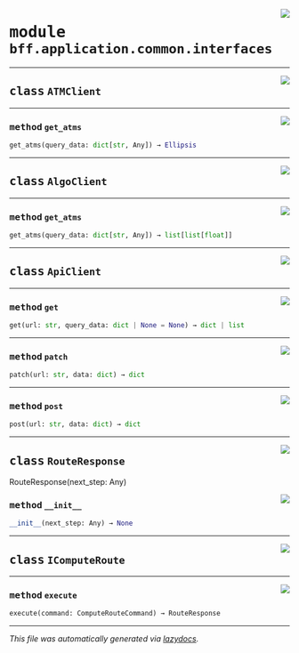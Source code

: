 <!-- markdownlint-disable -->

<a href="https://github.com/Sergoot/encashment-service/blob/master/bff/bff/application/common/interfaces.py#L0"><img align="right" style="float:right;" src="https://img.shields.io/badge/-source-cccccc?style=flat-square"></a>

# <kbd>module</kbd> `bff.application.common.interfaces`






---

<a href="https://github.com/Sergoot/encashment-service/blob/master/bff/bff/application/common/interfaces.py#L8"><img align="right" style="float:right;" src="https://img.shields.io/badge/-source-cccccc?style=flat-square"></a>

## <kbd>class</kbd> `ATMClient`







---

<a href="https://github.com/Sergoot/encashment-service/blob/master/bff/bff/application/common/interfaces.py#L9"><img align="right" style="float:right;" src="https://img.shields.io/badge/-source-cccccc?style=flat-square"></a>

### <kbd>method</kbd> `get_atms`

```python
get_atms(query_data: dict[str, Any]) → Ellipsis
```






---

<a href="https://github.com/Sergoot/encashment-service/blob/master/bff/bff/application/common/interfaces.py#L16"><img align="right" style="float:right;" src="https://img.shields.io/badge/-source-cccccc?style=flat-square"></a>

## <kbd>class</kbd> `AlgoClient`







---

<a href="https://github.com/Sergoot/encashment-service/blob/master/bff/bff/application/common/interfaces.py#L17"><img align="right" style="float:right;" src="https://img.shields.io/badge/-source-cccccc?style=flat-square"></a>

### <kbd>method</kbd> `get_atms`

```python
get_atms(query_data: dict[str, Any]) → list[list[float]]
```






---

<a href="https://github.com/Sergoot/encashment-service/blob/master/bff/bff/application/common/interfaces.py#L21"><img align="right" style="float:right;" src="https://img.shields.io/badge/-source-cccccc?style=flat-square"></a>

## <kbd>class</kbd> `ApiClient`







---

<a href="https://github.com/Sergoot/encashment-service/blob/master/bff/bff/application/common/interfaces.py#L22"><img align="right" style="float:right;" src="https://img.shields.io/badge/-source-cccccc?style=flat-square"></a>

### <kbd>method</kbd> `get`

```python
get(url: str, query_data: dict | None = None) → dict | list
```





---

<a href="https://github.com/Sergoot/encashment-service/blob/master/bff/bff/application/common/interfaces.py#L28"><img align="right" style="float:right;" src="https://img.shields.io/badge/-source-cccccc?style=flat-square"></a>

### <kbd>method</kbd> `patch`

```python
patch(url: str, data: dict) → dict
```





---

<a href="https://github.com/Sergoot/encashment-service/blob/master/bff/bff/application/common/interfaces.py#L25"><img align="right" style="float:right;" src="https://img.shields.io/badge/-source-cccccc?style=flat-square"></a>

### <kbd>method</kbd> `post`

```python
post(url: str, data: dict) → dict
```






---

<a href="https://github.com/Sergoot/encashment-service/blob/master/bff/bff/application/common/interfaces.py#L32"><img align="right" style="float:right;" src="https://img.shields.io/badge/-source-cccccc?style=flat-square"></a>

## <kbd>class</kbd> `RouteResponse`
RouteResponse(next_step: Any) 

<a href="https://github.com/Sergoot/encashment-service/blob/master/<string>"><img align="right" style="float:right;" src="https://img.shields.io/badge/-source-cccccc?style=flat-square"></a>

### <kbd>method</kbd> `__init__`

```python
__init__(next_step: Any) → None
```









---

<a href="https://github.com/Sergoot/encashment-service/blob/master/bff/bff/application/common/interfaces.py#L37"><img align="right" style="float:right;" src="https://img.shields.io/badge/-source-cccccc?style=flat-square"></a>

## <kbd>class</kbd> `IComputeRoute`







---

<a href="https://github.com/Sergoot/encashment-service/blob/master/bff/bff/application/common/interfaces.py#L38"><img align="right" style="float:right;" src="https://img.shields.io/badge/-source-cccccc?style=flat-square"></a>

### <kbd>method</kbd> `execute`

```python
execute(command: ComputeRouteCommand) → RouteResponse
```








---

_This file was automatically generated via [lazydocs](https://github.com/ml-tooling/lazydocs)._
